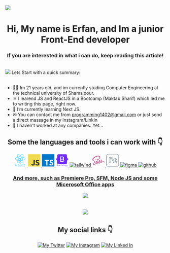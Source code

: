 

![](https://capsule-render.vercel.app/api?type=waving&color=B60000&height=100&section=header)

<h1 align="center" font="B60000" border="5px solid B60000"> Hi, My name is Erfan, and Im a junior Front-End developer  </h1>
<h3 align="center" font="B60000" border="5px solid B60000"> If you are interested in what i can do, keep reading this article! </h3>

<br>

<div>
  <img src="https://media2.giphy.com/media/v1.Y2lkPTc5MGI3NjExZTZiMDJmMmVjZDc0OTI5YTQ2NGNjM2ExYjNlYzRlYzdmOTA2OGMxYyZlcD12MV9pbnRlcm5hbF9naWZzX2dpZklkJmN0PXM/l378xVg7JY3tefx3W/giphy.gif" width="12px"/>
  Lets Start with a quick summary:
</div>
<br>

   - 👨‍🎓 Im 21 years old, and im currently studing Computer Engineering at the technical university of Shamsipour. <br>
   - ⚛ I learend JS and ReactJS in a Bootcamp (Maktab Sharif) which led me to writing this page, right now. <br>
   - 🌱 I’m currently learning Next JS.
   - ✉ You can contact me from programming1402@gmail.com or just send a direct massage in my Instagram/LinkIn
   - 🏢 I haven't worked at any companies. Yet...


<h2 align="center">Some the languages and tools i can work with 👇</h2>

<p align="center" />
  <a href="https://reactjs.org/" target="_blank" rel="noreferrer"> <img src="https://raw.githubusercontent.com/devicons/devicon/master/icons/react/react-original-wordmark.svg" alt="react" width="40" height="40"/> </a>
  <a href="https://developer.mozilla.org/en-US/docs/Web/JavaScript" target="_blank" rel="noreferrer"> <img src="https://raw.githubusercontent.com/devicons/devicon/master/icons/javascript/javascript-original.svg" alt="javascript" width="40" height="40"/> </a>
  <a href="https://www.typescriptlang.org/" target="_blank" rel="noreferrer"> <img src="https://raw.githubusercontent.com/devicons/devicon/master/icons/typescript/typescript-original.svg" alt="typescript" width="40" height="40"/> </a>
  <a href="https://getbootstrap.com" target="_blank" rel="noreferrer"> <img src="https://raw.githubusercontent.com/devicons/devicon/master/icons/bootstrap/bootstrap-plain-wordmark.svg" alt="bootstrap" width="40"   height="40"/> </a>
  <a href="https://tailwindcss.com/" target="_blank" rel="noreferrer"> <img src="https://www.vectorlogo.zone/logos/tailwindcss/tailwindcss-icon.svg" alt="tailwind" width="40" height="40"/> </a> 
  <a href="https://sass-lang.com" target="_blank" rel="noreferrer"> <img src="https://raw.githubusercontent.com/devicons/devicon/master/icons/sass/sass-original.svg" alt="sass" width="40" height="40"/> </a>  
  <a href="https://www.photoshop.com/en" target="_blank" rel="noreferrer"> <img src="https://raw.githubusercontent.com/devicons/devicon/master/icons/photoshop/photoshop-line.svg" alt="photoshop" width="40" height="40"/> 
  <a href="https://www.figma.com/" target="_blank" rel="noreferrer"> <img src="https://www.vectorlogo.zone/logos/figma/figma-icon.svg" alt="figma" width="40" height="40"/> </a>
  <a href="https://www.github.com/" target="_blank" rel="noreferrer"> <img src="https://www.vectorlogo.zone/logos/github/github-icon.svg" alt="github" width="40" height="40"/>
<h3 align="center">And more, such as Premiere Pro, SFM, Node JS and some Micerosoft Office apps</h3>
</a>
</a>
</p>

<div align="center">
  <img src='https://github-readme-stats.vercel.app/api/top-langs/?username=Erfan-Karimipour&theme=tokyonight&hide_border=true&include_all_commits=false&count_private=true&layout=compact'>
</div>

<h2 align="center">
  <img justify-self="center" src="https://media0.giphy.com/media/v1.Y2lkPTc5MGI3NjExZjQ4ZWQzNTg5YTYwNDFjMTYzOGJhNzE4MzIzNmM4NDU1ZDA3NjI5YSZlcD12MV9pbnRlcm5hbF9naWZzX2dpZklkJmN0PWc/WZ4M8M2VbauEo/giphy.gif" width="300px"/>
</h2>
<h2 align="center"> My social links 👇 <br></h2>

<p align="center">
  <a href="https://twitter.com/@Everos__E" target="_blank"><img align="center" src="https://raw.githubusercontent.com/rahuldkjain/github-profile-readme-generator/master/src/images/icons/Social/twitter.svg" alt="My       Twitter" height="30" width="40" /></a>
  <a href="https://www.instagram.com/e.karimipour/" target="blank"><img align="center" src="https://raw.githubusercontent.com/rahuldkjain/github-profile-readme-generator/master/src/images/icons/Social/instagram.svg"     alt="My Instagram" height="30" width="40" /></a>
  <a href="https://www.linkedin.com/in/erfan-karimipour-b4b64126a/" target="blank"><img align="center" src="https://raw.githubusercontent.com/rahuldkjain/github-profile-readme-generator/master/src/images/icons/Social/linked-in-alt.svg" alt="My Linked In" height="30" width="40" /></a>
</p>
